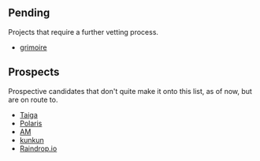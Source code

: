 
## Pending
Projects that require a further vetting process. 
- [grimoire](https://github.com/goniszewski/grimoire)

## Prospects
Prospective candidates that don't quite make it onto this list, as of now, but are on route to. 

- [Taiga](https://github.com/taigaio)
- [Polaris](https://github.com/agersant/polaris)
- [AM](https://github.com/ivan-hc/AM)
- [kunkun](https://github.com/kunkunsh/kunkun)
- [Raindrop.io](https://github.com/raindropio)
